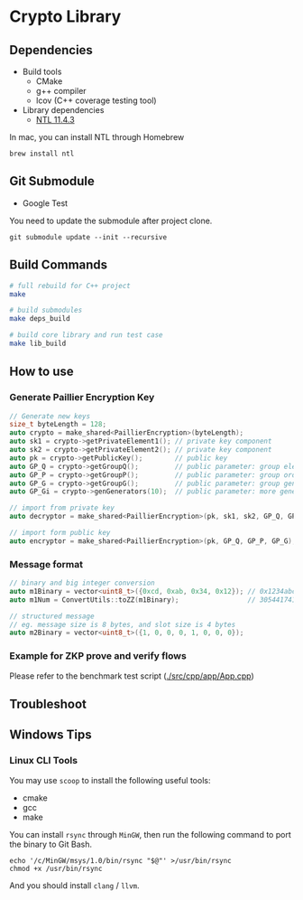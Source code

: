 # Crypto Library

## Dependencies

- Build tools
  - CMake
  - g++ compiler
  - lcov (C++ coverage testing tool)
- Library dependencies
  - [NTL 11.4.3](https://www.shoup.net/ntl/)

In mac, you can install NTL through Homebrew

```
brew install ntl
```

## Git Submodule

- Google Test

You need to update the submodule after project clone.

```
git submodule update --init --recursive
```

## Build Commands

```bash
# full rebuild for C++ project
make

# build submodules
make deps_build

# build core library and run test case
make lib_build
```

## How to use

### Generate Paillier Encryption Key

```c++
// Generate new keys
size_t byteLength = 128;
auto crypto = make_shared<PaillierEncryption>(byteLength);
auto sk1 = crypto->getPrivateElement1(); // private key component
auto sk2 = crypto->getPrivateElement2(); // private key component
auto pk = crypto->getPublicKey();        // public key
auto GP_Q = crypto->getGroupQ();         // public parameter: group element Q
auto GP_P = crypto->getGroupP();         // public parameter: group order p
auto GP_G = crypto->getGroupG();         // public parameter: group generator g
auto GP_Gi = crypto->genGenerators(10);  // public parameter: more generators if you want

// import from private key
auto decryptor = make_shared<PaillierEncryption>(pk, sk1, sk2, GP_Q, GP_P, GP_G);

// import form public key
auto encryptor = make_shared<PaillierEncryption>(pk, GP_Q, GP_P, GP_G);
```

### Message format

```c++
// binary and big integer conversion
auto m1Binary = vector<uint8_t>({0xcd, 0xab, 0x34, 0x12}); // 0x1234abcd
auto m1Num = ConvertUtils::toZZ(m1Binary);                 // 305441741

// structured message
// eg. message size is 8 bytes, and slot size is 4 bytes
auto m2Binary = vector<uint8_t>({1, 0, 0, 0, 1, 0, 0, 0});
```

### Example for ZKP prove and verify flows

Please refer to the benchmark test script ([./src/cpp/app/App.cpp](./src/cpp/app/App.cpp))

## Troubleshoot

## Windows Tips

### Linux CLI Tools

You may use `scoop` to install the following useful tools:

- cmake
- gcc
- make

You can install `rsync` through `MinGW`, then run the following command to port the binary to Git Bash.

```
echo '/c/MinGW/msys/1.0/bin/rsync "$@"' >/usr/bin/rsync
chmod +x /usr/bin/rsync
```

And you should install `clang` / `llvm`.

